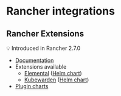 # Rancher integrations

## Rancher Extensions

💡 Introduced in Rancher 2.7.0

* [Documentation](https://docs.ranchermanager.rancher.io/integrations-in-rancher/rancher-extensions)
* Extensions available
  * [Elemental](https://github.com/rancher/elemental-ui) ([Helm chart](https://github.com/rancher/elemental-ui/tree/main/charts/elemental))
  * [Kubewarden](https://github.com/kubewarden/ui) ([Helm chart](https://github.com/kubewarden/ui/tree/main/charts/kubewarden))
* [Plugin charts](https://github.com/rancher/ui-plugin-charts)
